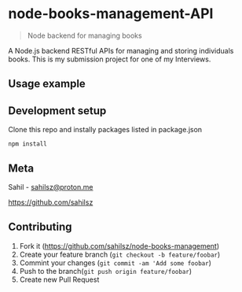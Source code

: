# node-books-management-API
> Node backend for managing books

A Node.js backend RESTful APIs for managing and storing individuals books. This is my submission project for one of my Interviews.

## Usage example

## Development setup

Clone this repo and instally packages listed in package.json

`npm install`

## Meta
Sahil - [sahilsz@proton.me](mail.to:sahilsz@proton.me)

https://github.com/sahilsz

## Contributing
1. Fork it (https://github.com/sahilsz/node-books-management)
2. Create your feature branch (`git checkout -b feature/foobar`)
3. Commint your changes (`git commit -am 'Add some foobar`)
4. Push to the branch(`git push origin feature/foobar`)
5. Create new Pull Request
